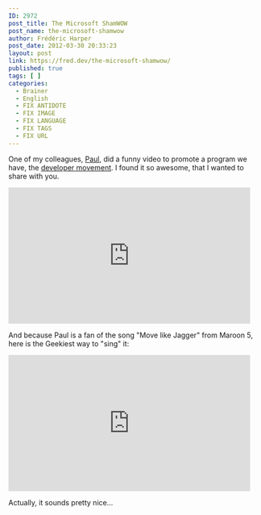 ```yaml
---
ID: 2972
post_title: The Microsoft ShamWOW
post_name: the-microsoft-shamwow
author: Frédéric Harper
post_date: 2012-03-30 20:33:23
layout: post
link: https://fred.dev/the-microsoft-shamwow/
published: true
tags: [ ]
categories:
  - Brainer
  - English
  - FIX ANTIDOTE
  - FIX IMAGE
  - FIX LANGUAGE
  - FIX TAGS
  - FIX URL
---
```

<p>One of my colleagues, <a href="https://twitter.com/#!/plaberge" target="_blank" rel="noopener noreferrer">Paul</a>, did a funny video to promote a program we have, the <a href="https://www.developermovement.ca/" target="_blank" rel="noopener noreferrer">developer movement</a>. I found it so awesome, that I wanted to share with you.</p><p style="text-align:center"><div class="embed video YouTube"><iframe width="480" height="270" src="https://www.youtube.com/embed/nkIuumb2bjs?feature=oembed" frameborder="0" allowfullscreen></iframe></div></p><p style="text-align:left">And because Paul is a fan of the song "Move like Jagger" from Maroon 5, here is the Geekiest way to "sing" it:</p><p style="text-align:center"><div class="embed video YouTube"><iframe width="480" height="270" src="https://www.youtube.com/embed/VZGgymGg0Ns?feature=oembed" frameborder="0" allowfullscreen></iframe></div></p><p style="text-align:left">Actually, it sounds pretty nice...</p>
